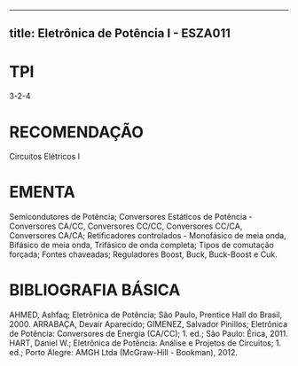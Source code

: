
---
title: Eletrônica de Potência I - ESZA011 
---

# TPI

3-2-4

# RECOMENDAÇÃO

Circuitos Elétricos I

# EMENTA

Semicondutores de Potência; Conversores Estáticos de Potência - Conversores CA/CC, Conversores CC/CC, Conversores CC/CA, Conversores CA/CA; Retificadores controlados - Monofásico de meia onda, Bifásico de meia onda, Trifásico de onda completa; Tipos de comutação forçada; Fontes chaveadas; Reguladores Boost, Buck, Buck-Boost e Cuk.

# BIBLIOGRAFIA BÁSICA

AHMED, Ashfaq; Eletrônica de Potência; São Paulo, Prentice Hall do Brasil, 2000.
ARRABAÇA, Devair Aparecido; GIMENEZ, Salvador Pinillos; Eletrônica de Potência: Conversores de Energia (CA/CC); 1. ed.; São Paulo: Érica, 2011.
HART, Daniel W.; Eletrônica de Potência: Análise e Projetos de Circuitos; 1. ed.; Porto Alegre: AMGH Ltda (McGraw-Hill - Bookman), 2012.
        